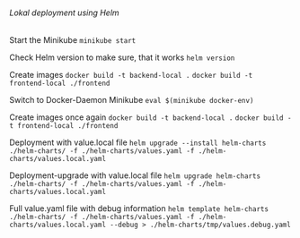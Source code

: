 ###### Lokal deployment using Helm

Start the Minikube
`minikube start`

Check Helm version to make sure, that it works
`helm version`

Create images
`docker build -t backend-local .`
`docker build -t frontend-local ./frontend`

Switch to Docker-Daemon Minikube
`eval $(minikube docker-env)`

Create images once again
`docker build -t backend-local .`
`docker build -t frontend-local ./frontend`

Deployment with value.local file
`helm upgrade --install helm-charts ./helm-charts/ -f ./helm-charts/values.yaml -f ./helm-charts/values.local.yaml`

Deployment-upgrade with value.local file
`helm upgrade helm-charts ./helm-charts/ -f ./helm-charts/values.yaml -f ./helm-charts/values.local.yaml`

Full value.yaml file with debug information
`helm template helm-charts ./helm-charts/ -f ./helm-charts/values.yaml -f ./helm-charts/values.local.yaml --debug > ./helm-charts/tmp/values.debug.yaml`
